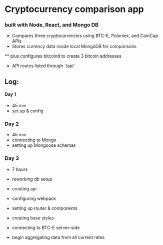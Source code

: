 # Cryptocurrency comparison app

### built with Node, React, and Mongo DB

- Compares three cryptocurrencies using BTC-E, Poloniex, and CoinCap APIs
- Stores currency data inside local MongoDB for comparisons

** plus configures bitcoind to create 3 bitcoin addresses

- API routes listed through `/api'

Log:
-----
#### Day 1
- 45 min
- set up & config

### Day 2
- 45 min
- connecting to Mongo
- setting up Mongoose schemas

### Day 3
- 7 hours
- reworking db setup
- creating api
- configuring webpack
- setting up router & components
- creating base styles

- connecting to BTC-E server-side
- begin aggregating data from all current rates